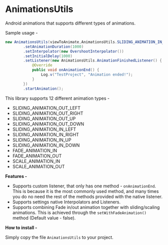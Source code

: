# AnimationsUtils
Android animations that supports different types of animations.

Sample usage - 
```java
new AnimationsUtils(viewToAnimate,AnimationsUtils.SLIDING_ANIMATION_IN_DOWN)
        .setAnimationDuration(1000)
        .setInterpolator(new OvershootInterpolator())
        .setInitialDelay(1000)
        .setListener(new AnimationsUtils.AnimationFinishedListener() {
            @Override
            public void onAnimationEnd() {
                Log.v("TestProject", "Animation ended!");
            }
        })
        .startAnimation();
```

This library supports 12 different animation types - 
*   SLIDING_ANIMATION_OUT_LEFT
*    SLIDING_ANIMATION_OUT_RIGHT
*    SLIDING_ANIMATION_OUT_UP
*    SLIDING_ANIMATION_OUT_DOWN
*    SLIDING_ANIMATION_IN_LEFT
*    SLIDING_ANIMATION_IN_RIGHT
*    SLIDING_ANIMATION_IN_UP
*    SLIDING_ANIMATION_IN_DOWN
*    FADE_ANIMATION_IN
*    FADE_ANIMATION_OUT
*    SCALE_ANIMATION_IN
*    SCALE_ANIMATION_OUT

<b>Features - </b>

* Supports custom listener, that only has one method - `onAnimationEnd`. This is because it is the most commonly used method, and many times you do no need the rest of the methods provided with the native listener.
* Supports settings native Interpolators and Listeners.
* Supports combining Fade in/out animation together with sliding/scaling animations. This is achieved through the `setWithFadeAnimation()` method (Default value - false).

<b>How to install - </b>

Simply copy the file `AnimationsUtils` to your project.
